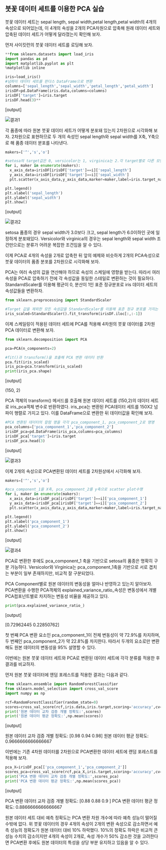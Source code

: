 ## 붓꽃 데이터 세트를 이용한 PCA 실습

붓꽃 데이터 세트는 sepal length, sepal width,petal length,petal width의 4개의 속성으로 되어있는데, 이 4개의 속성을 2개의 PCA차원으로 압축해 원래 데이터 세트와 압축된 데이터 세트가 어떻게 달라졌는지 확인해 보자.

먼저 사이킷런의 붓꽃 데이터 세트를 로딩해 보자.

```python
**from sklearn.datasets import load_iris
import pandas as pd
import matplotlib.pyplot as plt
%matplotlib inline

iris=load_iris()
#넘파이 데이터 세트를 판다스 DataFrame으로 변환
columns=['sepal_length','sepal_width','petal_length','petal_width']
irisDF=pd.DataFrame(iris.data,columns=columns)
irisDF['target']=iris.target
irisDF.head(3)**
```

[output]

![결과1](https://s3.us-west-2.amazonaws.com/secure.notion-static.com/85726d0e-2c51-4f86-bb22-7fe766edf170/Untitled.png?X-Amz-Algorithm=AWS4-HMAC-SHA256&X-Amz-Credential=AKIAT73L2G45O3KS52Y5%2F20210628%2Fus-west-2%2Fs3%2Faws4_request&X-Amz-Date=20210628T144422Z&X-Amz-Expires=86400&X-Amz-Signature=e2ab3394b2525404fe06cd515c5a78e4921e79303aad400d45d3f1b0848ab2d6&X-Amz-SignedHeaders=host&response-content-disposition=filename%20%3D%22Untitled.png%22)

각 품종에 따라 원본 붓꽃 데이터 세트가 어떻게 분포돼 있는지 2차원으로 시각화해 보자. 2차원으로 표현하므로 두 개의 속성인 sepal length와 sepal width를 X축, Y축으로 해 품종 데이터 분포를 나타낸다.

```python
makers=['^','s','o']

#setosa의 target값은 0, versicolor는 1, virginica는 2.각 target별로 다른 모양으로 산점도 표시
for i, maker in enumerate(makers):
  x_axis_data=irisDF[irisDF['target']==i]['sepal_length']
  y_axis_data=irisDF[irisDF['target']==i]['sepal_width']
  plt.scatter(x_axis_data,y_axis_data,marker=maker,label=iris.target_names[i])

plt.legend()
plt.xlabel('sepal_length')
plt.ylabel('sepal_width')
plt.show()
```

[output]

![결과2](https://s3.us-west-2.amazonaws.com/secure.notion-static.com/3cbdd01a-50ec-4132-b1b3-988d1ce533f2/Untitled.png?X-Amz-Algorithm=AWS4-HMAC-SHA256&X-Amz-Credential=AKIAT73L2G45O3KS52Y5%2F20210628%2Fus-west-2%2Fs3%2Faws4_request&X-Amz-Date=20210628T144450Z&X-Amz-Expires=86400&X-Amz-Signature=c76ca271de1721a13c75b09d311f0104676f67f246e84680f4430eafcef5a0a2&X-Amz-SignedHeaders=host&response-content-disposition=filename%20%3D%22Untitled.png%22)

setosa 품종의 경우 sepal width가 3.0보다 크고, sepal length가 6.0이하인 곳에 일정하게 분포돼있다. Versicolor와 virginica의 경우는 sepal length와 sepal width 조건만으로는 분류가 어려운 복잡한 조건임을 알 수 있다. 

이제 PCA로 4개의 속성을 2개로 압축한 뒤 앞의 예제와 비슷하게 2개의 PCA속성으로 붓꽃 데이터의 품종 분포를 2차원으로 시각화해 보자.

PCA는 여러 속성의 값을 연산해야 하므로 속성의 스케일에 영향을 받는다. 따라서 여러 속성을 PCA로 압축하기 전에 각 속성값을 동일한 스테일로 변환하는 것이 필요하다. StandarrdScaler를 이용해 평균이 0, 분산이 1인 표준 정규분포로 iris 데이터 세트의 속성값들을 변환하자.

```python
from sklearn.preprocessing import StandardScaler

#Target 값을 제외한 모든 속성값을 StandardScaler를 이용해 표준 정규 분포를 가지는 값들로 변환
iris_scaled=StandardScaler().fit_transform(irisDF.iloc[:,:-1])
```

이제 스케일링이 적용된 데이터 세트에 PCA를 적용해 4차원의 붓꽃 데이터를 2차원 PCA 데이터로 변환해 보자.

```python
from sklearn.decomposition import PCA

pca=PCA(n_components=2)

#fit()과 transform()을 호출해 PCA 변환 데이터 반환
pca.fit(iris_scaled)
iris_pca=pca.transform(iris_scaled)
print(iris_pca.shape)
```

[output]

(150, 2)

PCA 객체의 transform() 메서드를 호출해 원본 데이터 세트를 (150,2)의 데이터 세트로 iris_pca객체 변수로 반환하였다. iris_pca는 변환된 PCA데이터 세트를 150X2 넘파이 행렬로 가지고 있다. 이를 DataFrame으로 변환한 뒤 데이터값을 확인해 보자.

```python
#PCA 변환된 데이터의 칼럼 명을 각각 pca_component_1, pca_component_2로 명명
pca_columns=['pca_component_1','pca_component_2']
irisDF_pca=pd.DataFrame(iris_pca,columns=pca_columns)
irisDF_pca['target']=iris.target
irisDF_pca.head(3)
```

[output]

![결과3](https://s3.us-west-2.amazonaws.com/secure.notion-static.com/f774d2d6-7a5a-4d50-b822-6b8aaa96be5a/Untitled.png?X-Amz-Algorithm=AWS4-HMAC-SHA256&X-Amz-Credential=AKIAT73L2G45O3KS52Y5%2F20210628%2Fus-west-2%2Fs3%2Faws4_request&X-Amz-Date=20210628T144532Z&X-Amz-Expires=86400&X-Amz-Signature=d531777d8837aaf5222dc75c47c78a01078f06d7f00d45e115ccbe8968d69da7&X-Amz-SignedHeaders=host&response-content-disposition=filename%20%3D%22Untitled.png%22)

이제 2개의 속성으로 PCA변환된 데이터 세트를 2차원상에서 시각화해 보자.

```python
makers=['^','s','o']

#pca_component_1을 X축, pca_component_2를 y축으로 scatter plot수행
for i, maker in enumerate(makers):
  x_axis_data=irisDF_pca[irisDF['target']==i]['pca_component_1']
  y_axis_data=irisDF_pca[irisDF['target']==i]['pca_component_2']
  plt.scatter(x_axis_data,y_axis_data,marker=maker,label=iris.target_names[i])

plt.legend()
plt.xlabel('pca_component_1')
plt.ylabel('pca_component_2')
plt.show()
```

[output]

![결과4](https://s3.us-west-2.amazonaws.com/secure.notion-static.com/135a3c41-e4b3-4520-a44d-f35ceffb7404/Untitled.png?X-Amz-Algorithm=AWS4-HMAC-SHA256&X-Amz-Credential=AKIAT73L2G45O3KS52Y5%2F20210628%2Fus-west-2%2Fs3%2Faws4_request&X-Amz-Date=20210628T144553Z&X-Amz-Expires=86400&X-Amz-Signature=d4543b23c8181caedcbffd9f60aa2b2782074bf2411499b106c410e790e47e23&X-Amz-SignedHeaders=host&response-content-disposition=filename%20%3D%22Untitled.png%22)

PCA로 변환한 후에도 pca_component_1 축을 기반으로 setosa의 품종은 명확히 구분 가능하다. Versicolor와 Virginica는 pca_component_1축을 기반으로 서로 겹치는 부분이 일부 존재하지만, 비교적 잘 구분되었다.

PCA Component별로 원본 데이터의 변동성을 얼마나 반영하고 있는지 알아보자. PCA변환을 수행한 PCA객체의 explained_variance_ratio_속성은 변동성에서 개별 PCA컴포넌트별로 차지하는 변동성 비율을 제공하고 있다.

```python
print(pca.explained_variance_ratio_)
```

[output]

[0.72962445 0.22850762]

첫 번째 PCA 변환 요소인 pca_component_1이 전체 변동성이 약 72.9%를 차지하며, 두 번째인 pca_component_2가 약 22.8%를 차지한다. 따라서 두개의 요소로만 변환해도 원본 데이터의 변동성을 95% 설명할 수 있다.

이번에는 원본 붓꽃 데이터 세트와 PCA로 변환된 데이터 세트에 각각 분류를 적용한 후 결과를 비교하자.

먼저 원본 붓꽃 데이터에 앤덤 포레스트를 적용한 결과는 다음과 같다.

```python
from sklearn.ensemble import RandomForestClassifier
from sklearn.model_selection import cross_val_score
import numpy as np

rcf=RandomForestClassifier(random_state=0)
scores=cross_val_score(rcf,iris.data,iris.target,scoring='accuracy',cv=3)
print('원본 데이터 교차 검증 개별 정확도:',scores)
print('원본 데이터 평균 정확도:',np.mean(scores))
```

[output]

원본 데이터 교차 검증 개별 정확도: [0.98 0.94 0.98]
원본 데이터 평균 정확도: 0.9666666666666667

이번에는 기존 4차원 데이터를 2차원으로 PCA변환한 데이터 세트에 랜덤 포레스트를 적용해 보자.

```python
pca_X=irisDF_pca[['pca_component_1','pca_component_2']]
scores_pca=cross_val_score(rcf,pca_X,iris.target,scoring='accuracy',cv=3)
print('PCA 변환 데이터 교차 검증 개별 정확도:',scores_pca)
print('PCA 변환 데이터 평균 정확도:',np.mean(scores_pca))
```

[output]

PCA 변환 데이터 교차 검증 개별 정확도: [0.88 0.88 0.9 ]
PCA 변환 데이터 평균 정확도: 0.8866666666666667

원본 데이터 세트 대비 예측 정확도는 PCA 변환 차원 개수에 따라 예측 성능이 떨어질 수밖에 없다. 위 붓꽃 데이터의 경우 4개의 속성이 2개의 변환 속성으로 감소하면서 예측 성능의 정확도가 원본 데이터 대비 10% 하락했다. 10%의 정확도 하락은 비교적 큰 성능 수치의 감소이지만 4개의 속성이 2개로, 속성 개수가 50% 감소한 것을 고려한다면 PCA변환 후에도 원본 데이터의 특성을 상당 부분 유지하고 있음을 알 수 있다.
